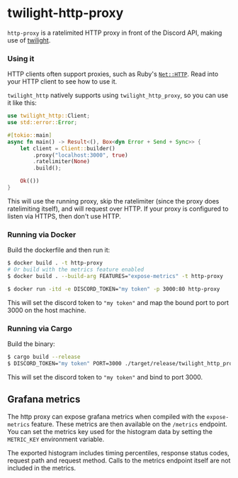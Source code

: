 # twilight-http-proxy

`http-proxy` is a ratelimited HTTP proxy in front of the Discord API, making use
of [twilight].

### Using it

HTTP clients often support proxies, such as Ruby's [`Net::HTTP`]. Read into your
HTTP client to see how to use it.

`twilight_http` natively supports using `twilight_http_proxy`, so you can use it like
this:

```rust
use twilight_http::Client;
use std::error::Error;

#[tokio::main]
async fn main() -> Result<(), Box<dyn Error + Send + Sync>> {
    let client = Client::builder()
        .proxy("localhost:3000", true)
        .ratelimiter(None)
        .build();

    Ok(())
}
```

This will use the running proxy, skip the ratelimiter (since the proxy does
ratelimiting itself), and will request over HTTP. If your proxy is configured
to listen via HTTPS, then don't use HTTP.

### Running via Docker

Build the dockerfile and then run it:

```sh
$ docker build . -t http-proxy
# Or build with the metrics feature enabled
$ docker build . --build-arg FEATURES="expose-metrics" -t http-proxy

$ docker run -itd -e DISCORD_TOKEN="my token" -p 3000:80 http-proxy
```

This will set the discord token to `"my token"` and map the bound port to port
3000 on the host machine.

### Running via Cargo

Build the binary:

```sh
$ cargo build --release
$ DISCORD_TOKEN="my token" PORT=3000 ./target/release/twilight_http_proxy
```

This will set the discord token to `"my token"` and bind to port 3000.

## Grafana metrics
The http proxy can expose grafana metrics when compiled with the ``expose-metrics`` feature. These metrics are then available on the ``/metrics`` endpoint.
You can set the metrics key used for the histogram data by setting the ``METRIC_KEY`` environment variable.

The exported histogram includes timing percentiles, response status codes, request path and request method. Calls to the metrics endpoint itself are not included in the metrics.

[twilight]: https://github.com/twilight-rs/twilight
[`Net::HTTP`]: https://ruby-doc.org/stdlib-2.4.1/libdoc/net/http/rdoc/Net/HTTP.html#method-c-new
